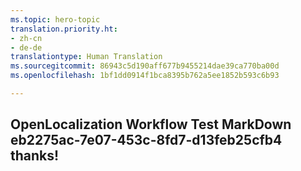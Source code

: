 ```yaml
---
ms.topic: hero-topic
translation.priority.ht:
- zh-cn
- de-de
translationtype: Human Translation
ms.sourcegitcommit: 86943c5d190aff677b9455214dae39ca770ba00d
ms.openlocfilehash: 1bf1dd0914f1bca8395b762a5ee1852b593c6b93

---
```

## OpenLocalization Workflow Test MarkDown eb2275ac-7e07-453c-8fd7-d13feb25cfb4 thanks!



<!--HONumber=Aug16_HO1-->



